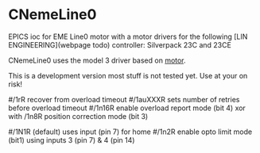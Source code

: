 # CNemeLine0
EPICS ioc for EME Line0 motor with a motor drivers for the following [LIN ENGINEERING](webpage todo) controller: Silverpack 23C and 23CE

CNemeLine0 uses the model 3 driver based on [motor](https://github.com/epics-modules/motor).

This is a development version most stuff is not tested yet. Use at your on risk!


#/1rR recover from overload timeout
#/1auXXXR sets number of retries before overload timeout
#/1n16R enable overload report mode (bit 4) xor with /1n8R position correction mode (bit 3)

#/1N1R (default) uses input (pin 7) for home
#/1n2R enable opto limit mode (bit1) using inputs 3 (pin 7) & 4 (pin 14)